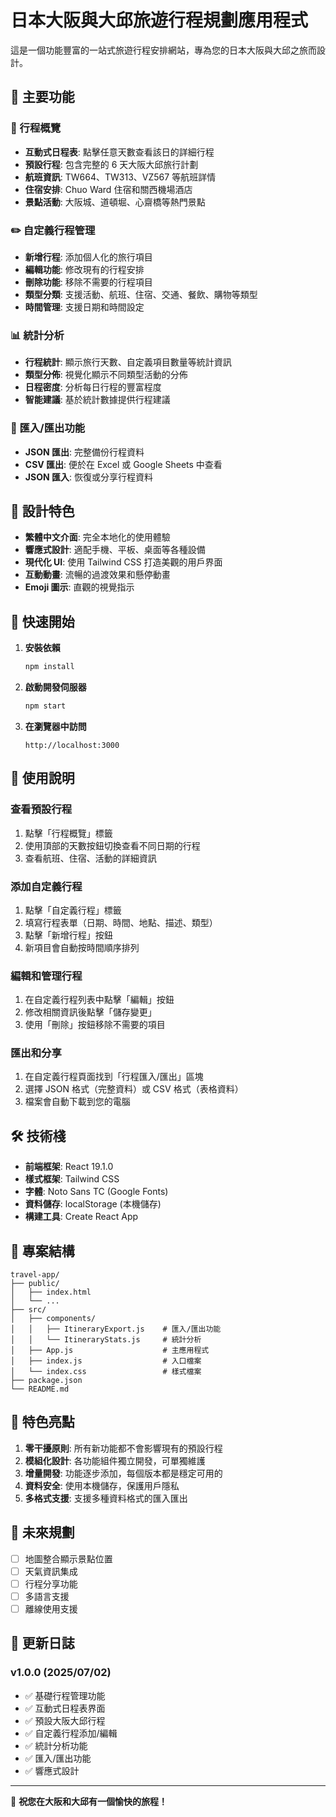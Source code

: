 # 日本大阪與大邱旅遊行程規劃應用程式

這是一個功能豐富的一站式旅遊行程安排網站，專為您的日本大阪與大邱之旅而設計。

## 🌟 主要功能

### 📅 行程概覽
- **互動式日程表**: 點擊任意天數查看該日的詳細行程
- **預設行程**: 包含完整的 6 天大阪大邱旅行計劃
- **航班資訊**: TW664、TW313、VZ567 等航班詳情
- **住宿安排**: Chuo Ward 住宿和關西機場酒店
- **景點活動**: 大阪城、道頓堀、心齋橋等熱門景點

### ✏️ 自定義行程管理
- **新增行程**: 添加個人化的旅行項目
- **編輯功能**: 修改現有的行程安排
- **刪除功能**: 移除不需要的行程項目
- **類型分類**: 支援活動、航班、住宿、交通、餐飲、購物等類型
- **時間管理**: 支援日期和時間設定

### 📊 統計分析
- **行程統計**: 顯示旅行天數、自定義項目數量等統計資訊
- **類型分佈**: 視覺化顯示不同類型活動的分佈
- **日程密度**: 分析每日行程的豐富程度
- **智能建議**: 基於統計數據提供行程建議

### 💾 匯入/匯出功能
- **JSON 匯出**: 完整備份行程資料
- **CSV 匯出**: 便於在 Excel 或 Google Sheets 中查看
- **JSON 匯入**: 恢復或分享行程資料

## 🎨 設計特色

- **繁體中文介面**: 完全本地化的使用體驗
- **響應式設計**: 適配手機、平板、桌面等各種設備
- **現代化 UI**: 使用 Tailwind CSS 打造美觀的用戶界面
- **互動動畫**: 流暢的過渡效果和懸停動畫
- **Emoji 圖示**: 直觀的視覺指示

## 🚀 快速開始

1. **安裝依賴**
   ```bash
   npm install
   ```

2. **啟動開發伺服器**
   ```bash
   npm start
   ```

3. **在瀏覽器中訪問**
   ```
   http://localhost:3000
   ```

## 📱 使用說明

### 查看預設行程
1. 點擊「行程概覽」標籤
2. 使用頂部的天數按鈕切換查看不同日期的行程
3. 查看航班、住宿、活動的詳細資訊

### 添加自定義行程
1. 點擊「自定義行程」標籤
2. 填寫行程表單（日期、時間、地點、描述、類型）
3. 點擊「新增行程」按鈕
4. 新項目會自動按時間順序排列

### 編輯和管理行程
1. 在自定義行程列表中點擊「編輯」按鈕
2. 修改相關資訊後點擊「儲存變更」
3. 使用「刪除」按鈕移除不需要的項目

### 匯出和分享
1. 在自定義行程頁面找到「行程匯入/匯出」區塊
2. 選擇 JSON 格式（完整資料）或 CSV 格式（表格資料）
3. 檔案會自動下載到您的電腦

## 🛠️ 技術棧

- **前端框架**: React 19.1.0
- **樣式框架**: Tailwind CSS
- **字體**: Noto Sans TC (Google Fonts)
- **資料儲存**: localStorage (本機儲存)
- **構建工具**: Create React App

## 📂 專案結構

```
travel-app/
├── public/
│   ├── index.html
│   └── ...
├── src/
│   ├── components/
│   │   ├── ItineraryExport.js    # 匯入/匯出功能
│   │   └── ItineraryStats.js     # 統計分析
│   ├── App.js                    # 主應用程式
│   ├── index.js                  # 入口檔案
│   └── index.css                 # 樣式檔案
├── package.json
└── README.md
```

## 🎯 特色亮點

1. **零干擾原則**: 所有新功能都不會影響現有的預設行程
2. **模組化設計**: 各功能組件獨立開發，可單獨維護
3. **增量開發**: 功能逐步添加，每個版本都是穩定可用的
4. **資料安全**: 使用本機儲存，保護用戶隱私
5. **多格式支援**: 支援多種資料格式的匯入匯出

## 🔮 未來規劃

- [ ] 地圖整合顯示景點位置
- [ ] 天氣資訊集成
- [ ] 行程分享功能
- [ ] 多語言支援
- [ ] 離線使用支援

## 📝 更新日誌

### v1.0.0 (2025/07/02)
- ✅ 基礎行程管理功能
- ✅ 互動式日程表界面
- ✅ 預設大阪大邱行程
- ✅ 自定義行程添加/編輯
- ✅ 統計分析功能
- ✅ 匯入/匯出功能
- ✅ 響應式設計

---

🎌 **祝您在大阪和大邱有一個愉快的旅程！**
